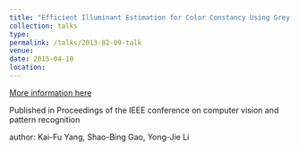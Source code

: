 ```yaml
---
title: "Efficient Illuminant Estimation for Color Constancy Using Grey Pixels"
collection: talks
type: 
permalink: /talks/2013-02-09-talk
venue: 
date: 2015-04-10
location: 
---
```


[More information here](https://www.cv-foundation.org/openaccess/content_cvpr_2015/html/Yang_Efficient_Illuminant_Estimation_2015_CVPR_paper.html)

Published in Proceedings of the IEEE conference on computer vision and pattern recognition

author: Kai-Fu Yang, Shao-Bing Gao, Yong-Jie Li